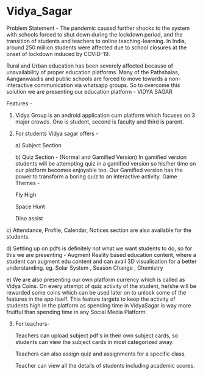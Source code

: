 # Vidya_Sagar

Problem Statement - The pandemic caused further shocks to the system with schools forced to shut down during the lockdown period, and the transition of students and teachers to online teaching-learning. In India, around 250 million students were affected due to school closures at the onset of lockdown induced by COVID-19.

Rural and Urban education has been severely affected because of unavailability of proper education platforms. Many of the Pathshalas, Aanganwaadis and public schools are forced to move towards a non-interactive communication via whatsapp groups. So to overcome this solution we are presenting our education platform - VIDYA SAGAR

Features -

1) Vidya Group is an android application cum platform which focuses on 3 major crowds. One is student, second is faculty and third is parent.

2) For students Vidya sagar offers -

   a) Subject Section

   b) Quiz Section - (Normal and Gamified Version) In gamified version students will be attempting quiz in a gamified version so his/her time on our platform becomes enjoyable too. Our Gamified version has the power to transform a boring quiz to an interactive activity. Game Themes -

   Fly High

   Space Hunt

   Dino assist

  c) Attendance, Profile, Calendar, Notices section are also available for the students.

  d) Settling up on pdfs is definitely not what we want students to do, so for this we are presenting - Augment Reality based education content, where a student can augment edu content and can avail 3D visualisation for a better understanding. eg. Solar System , Season Change , Chemistry

  e) We are also presenting our own platform currency which is called as Vidya Coins. On every attempt of quiz activity of the student, he/she will be rewarded some coins which can be used later on to unlock some of the features in the app itself. This feature targets to keep the activity of students high in the platform as spending time in VidyaSagar is way more fruitful than spending time in any Social Media Platform.
      
      
 3) For teachers- 
 
    Teachers can upload subject pdf's in their own subject cards, so students can view the subject cards in most categorized away. 
    
    Teachers can also assign quiz and assignments for a specific class. 
    
    Teacher can view all the details of students including academic scores. 
    
 
    
   
